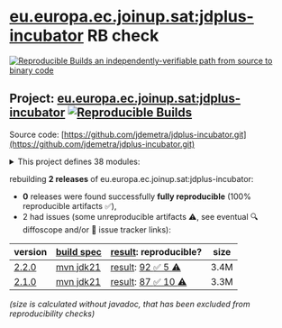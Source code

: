 [eu.europa.ec.joinup.sat:jdplus-incubator](https://central.sonatype.com/artifact/eu.europa.ec.joinup.sat/jdplus-incubator/versions) RB check
=======

[![Reproducible Builds](https://reproducible-builds.org/images/logos/rb.svg) an independently-verifiable path from source to binary code](https://reproducible-builds.org/)

## Project: [eu.europa.ec.joinup.sat:jdplus-incubator](https://central.sonatype.com/artifact/eu.europa.ec.joinup.sat/jdplus-incubator/versions) [![Reproducible Builds](https://img.shields.io/endpoint?url=https://raw.githubusercontent.com/jvm-repo-rebuild/reproducible-central/master/content/eu/europa/ec/joinup/sat/jdplus-incubator/badge.json)](https://github.com/jvm-repo-rebuild/reproducible-central/blob/master/content/eu/europa/ec/joinup/sat/jdplus-incubator/README.md)

Source code: [https://github.com/jdemetra/jdplus-incubator.git](https://github.com/jdemetra/jdplus-incubator.git)

<details><summary>This project defines 38 modules:</summary>

* [eu.europa.ec.joinup.sat:jdplus-advancedsa-base-api](https://central.sonatype.com/artifact/eu.europa.ec.joinup.sat/jdplus-advancedsa-base-api/overview)
* [eu.europa.ec.joinup.sat:jdplus-advancedsa-base-core](https://central.sonatype.com/artifact/eu.europa.ec.joinup.sat/jdplus-advancedsa-base-core/overview)
* [eu.europa.ec.joinup.sat:jdplus-advancedsa-base-parent](https://central.sonatype.com/artifact/eu.europa.ec.joinup.sat/jdplus-advancedsa-base-parent/overview)
* [eu.europa.ec.joinup.sat:jdplus-advancedsa-base-r](https://central.sonatype.com/artifact/eu.europa.ec.joinup.sat/jdplus-advancedsa-base-r/overview)
* [eu.europa.ec.joinup.sat:jdplus-advancedsa-desktop-plugin](https://central.sonatype.com/artifact/eu.europa.ec.joinup.sat/jdplus-advancedsa-desktop-plugin/overview)
* [eu.europa.ec.joinup.sat:jdplus-filters-base-api](https://central.sonatype.com/artifact/eu.europa.ec.joinup.sat/jdplus-filters-base-api/overview)
* [eu.europa.ec.joinup.sat:jdplus-filters-base-core](https://central.sonatype.com/artifact/eu.europa.ec.joinup.sat/jdplus-filters-base-core/overview)
* [eu.europa.ec.joinup.sat:jdplus-filters-base-parent](https://central.sonatype.com/artifact/eu.europa.ec.joinup.sat/jdplus-filters-base-parent/overview)
* [eu.europa.ec.joinup.sat:jdplus-filters-base-r](https://central.sonatype.com/artifact/eu.europa.ec.joinup.sat/jdplus-filters-base-r/overview)
* [eu.europa.ec.joinup.sat:jdplus-highfreq-base-api](https://central.sonatype.com/artifact/eu.europa.ec.joinup.sat/jdplus-highfreq-base-api/overview)
* [eu.europa.ec.joinup.sat:jdplus-highfreq-base-core](https://central.sonatype.com/artifact/eu.europa.ec.joinup.sat/jdplus-highfreq-base-core/overview)
* [eu.europa.ec.joinup.sat:jdplus-highfreq-base-io](https://central.sonatype.com/artifact/eu.europa.ec.joinup.sat/jdplus-highfreq-base-io/overview)
* [eu.europa.ec.joinup.sat:jdplus-highfreq-base-parent](https://central.sonatype.com/artifact/eu.europa.ec.joinup.sat/jdplus-highfreq-base-parent/overview)
* [eu.europa.ec.joinup.sat:jdplus-highfreq-base-r](https://central.sonatype.com/artifact/eu.europa.ec.joinup.sat/jdplus-highfreq-base-r/overview)
* [eu.europa.ec.joinup.sat:jdplus-highfreq-desktop-plugin](https://central.sonatype.com/artifact/eu.europa.ec.joinup.sat/jdplus-highfreq-desktop-plugin/overview)
* [eu.europa.ec.joinup.sat:jdplus-incubator](https://central.sonatype.com/artifact/eu.europa.ec.joinup.sat/jdplus-incubator/overview)
* [eu.europa.ec.joinup.sat:jdplus-incubator-base](https://central.sonatype.com/artifact/eu.europa.ec.joinup.sat/jdplus-incubator-base/overview)
* [eu.europa.ec.joinup.sat:jdplus-incubator-bom](https://central.sonatype.com/artifact/eu.europa.ec.joinup.sat/jdplus-incubator-bom/overview)
* [eu.europa.ec.joinup.sat:jdplus-incubator-cli](https://central.sonatype.com/artifact/eu.europa.ec.joinup.sat/jdplus-incubator-cli/overview)
* [eu.europa.ec.joinup.sat:jdplus-incubator-desktop](https://central.sonatype.com/artifact/eu.europa.ec.joinup.sat/jdplus-incubator-desktop/overview)
* [eu.europa.ec.joinup.sat:jdplus-stl-base-api](https://central.sonatype.com/artifact/eu.europa.ec.joinup.sat/jdplus-stl-base-api/overview)
* [eu.europa.ec.joinup.sat:jdplus-stl-base-core](https://central.sonatype.com/artifact/eu.europa.ec.joinup.sat/jdplus-stl-base-core/overview)
* [eu.europa.ec.joinup.sat:jdplus-stl-base-io](https://central.sonatype.com/artifact/eu.europa.ec.joinup.sat/jdplus-stl-base-io/overview)
* [eu.europa.ec.joinup.sat:jdplus-stl-base-parent](https://central.sonatype.com/artifact/eu.europa.ec.joinup.sat/jdplus-stl-base-parent/overview)
* [eu.europa.ec.joinup.sat:jdplus-stl-base-r](https://central.sonatype.com/artifact/eu.europa.ec.joinup.sat/jdplus-stl-base-r/overview)
* [eu.europa.ec.joinup.sat:jdplus-stl-desktop-plugin](https://central.sonatype.com/artifact/eu.europa.ec.joinup.sat/jdplus-stl-desktop-plugin/overview)
* [eu.europa.ec.joinup.sat:jdplus-sts-base-api](https://central.sonatype.com/artifact/eu.europa.ec.joinup.sat/jdplus-sts-base-api/overview)
* [eu.europa.ec.joinup.sat:jdplus-sts-base-core](https://central.sonatype.com/artifact/eu.europa.ec.joinup.sat/jdplus-sts-base-core/overview)
* [eu.europa.ec.joinup.sat:jdplus-sts-base-io](https://central.sonatype.com/artifact/eu.europa.ec.joinup.sat/jdplus-sts-base-io/overview)
* [eu.europa.ec.joinup.sat:jdplus-sts-base-parent](https://central.sonatype.com/artifact/eu.europa.ec.joinup.sat/jdplus-sts-base-parent/overview)
* [eu.europa.ec.joinup.sat:jdplus-sts-base-r](https://central.sonatype.com/artifact/eu.europa.ec.joinup.sat/jdplus-sts-base-r/overview)
* [eu.europa.ec.joinup.sat:jdplus-sts-desktop-plugin](https://central.sonatype.com/artifact/eu.europa.ec.joinup.sat/jdplus-sts-desktop-plugin/overview)
* [eu.europa.ec.joinup.sat:jdplus-x12plus-base-api](https://central.sonatype.com/artifact/eu.europa.ec.joinup.sat/jdplus-x12plus-base-api/overview)
* [eu.europa.ec.joinup.sat:jdplus-x12plus-base-core](https://central.sonatype.com/artifact/eu.europa.ec.joinup.sat/jdplus-x12plus-base-core/overview)
* [eu.europa.ec.joinup.sat:jdplus-x12plus-base-io](https://central.sonatype.com/artifact/eu.europa.ec.joinup.sat/jdplus-x12plus-base-io/overview)
* [eu.europa.ec.joinup.sat:jdplus-x12plus-base-parent](https://central.sonatype.com/artifact/eu.europa.ec.joinup.sat/jdplus-x12plus-base-parent/overview)
* [eu.europa.ec.joinup.sat:jdplus-x12plus-base-r](https://central.sonatype.com/artifact/eu.europa.ec.joinup.sat/jdplus-x12plus-base-r/overview)
* [eu.europa.ec.joinup.sat:jdplus-x12plus-desktop-plugin](https://central.sonatype.com/artifact/eu.europa.ec.joinup.sat/jdplus-x12plus-desktop-plugin/overview)
</details>

rebuilding **2 releases** of eu.europa.ec.joinup.sat:jdplus-incubator:
- **0** releases were found successfully **fully reproducible** (100% reproducible artifacts :white_check_mark:),
- 2 had issues (some unreproducible artifacts :warning:, see eventual :mag: diffoscope and/or :memo: issue tracker links):

| version | [build spec](/BUILDSPEC.md) | [result](https://reproducible-builds.org/docs/jvm/): reproducible? | size |
| -- | --------- | ------ | -- |
| [2.2.0](https://central.sonatype.com/artifact/eu.europa.ec.joinup.sat/jdplus-incubator/2.2.0/pom) | [mvn jdk21](jdplus-incubator-2.2.0.buildspec) | [result](jdplus-incubator-2.2.0.buildinfo): [92 :white_check_mark:  5 :warning:](jdplus-incubator-2.2.0.buildcompare) | 3.4M |
| [2.1.0](https://central.sonatype.com/artifact/eu.europa.ec.joinup.sat/jdplus-incubator/2.1.0/pom) | [mvn jdk21](jdplus-incubator-2.1.0.buildspec) | [result](jdplus-incubator-2.1.0.buildinfo): [87 :white_check_mark:  10 :warning:](jdplus-incubator-2.1.0.buildcompare) | 3.3M |

<i>(size is calculated without javadoc, that has been excluded from reproducibility checks)</i>
